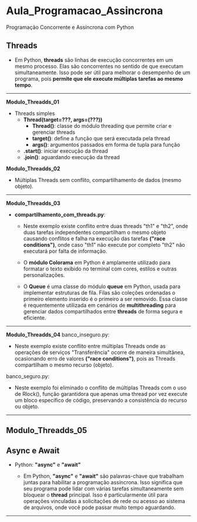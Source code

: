 # Aula_Programacao_Assincrona
 Programação Concorrente e Assíncrona com Python

## Threads
- Em Python, __threads__ são linhas de execução concorrentes em um mesmo processo. Elas são concorrentes no sentido de que executam simultaneamente. Isso pode ser útil para melhorar o desempenho de um programa, pois __permite que ele execute múltiplas tarefas ao mesmo tempo__.
---

**Modulo_Threadds_01**
- Threads simples
    - __Thread(target=???, args=(???))__
        - __Thread()__:  classe do módulo threading que permite criar e gerenciar threads
        - __target()__: define a função que será executada pela thread
        - __args()__: argumentos passados em forma de tupla para função
    - __.start()__: iniciar execução da thread
    - __.join()__: aguardando execução da thread

**Modulo_Threadds_02**
- Múltiplas Threads sem conflito, compartilhamento de dados (mesmo objeto).
---

**Modulo_Threadds_03**
- __compartilhamento_com_threads.py__:
    - Neste exemplo existe conflito entre duas threads "th1" e "th2", onde duas tarefas independentes compartilham o mesmo objeto causando conflitos e falha na execução das tarefas __("race conditions")__, onde caso "th1" não execute por completo "th2" não executará por falta de informação.

    - O __módulo Colorama__ em Python é amplamente utilizado para formatar o texto exibido no terminal com cores, estilos e outras personalizações.
    - O __Queue__ é uma classe do módulo __queue__ em Python, usada para implementar estruturas de fila. Filas são coleções ordenadas o primeiro elemento inserido é o primeiro a ser removido. Essa classe é requentemente utilizada em cenários de __multithreading__ para gerenciar dados compartilhados entre __threads__ de forma segura e eficiente.
---

**Modulo_Threadds_04**
banco_inseguro.py:
- Neste exemplo existe conflito entre múltiplas Threads onde as operações de serviços "Transferência" ocorre de maneira simultânea, ocasionando erro de valores __("race conditions")__, pois as Threads compartilham o mesmo recurso (objeto).

banco_seguro.py:
- Neste exemplo foi eliminado o conflito de múltiplas Threads com o uso de Rlock(), função garantidora que apenas uma thread por vez execute um bloco específico de código, preservando a consistência do recurso ou objeto.
---

**Modulo_Threadds_05**
---




## Async  e Await
- Python: __"async"__ e __"await"__

    -   Em Python, __"async"__ e __"await"__ são palavras-chave que trabalham juntas para habilitar a programação assíncrona. Isso significa que seu programa pode lidar com várias tarefas simultaneamente sem bloquear o __thread__ principal. Isso é particularmente útil para operações vinculadas a solicitações de rede ou acesso ao sistema de arquivos, onde você pode passar muito tempo aguardando.
---